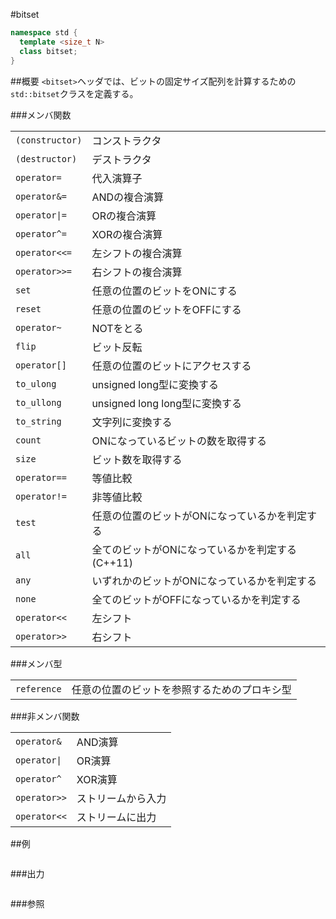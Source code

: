 #bitset
```cpp
namespace std {
  template <size_t N>
  class bitset;
}
```

##概要
`<bitset>`ヘッダでは、ビットの固定サイズ配列を計算するための`std::bitset`クラスを定義する。

###メンバ関数

| | |
|----------------------------|------------------------------------------------------------------------------------------|
| `(constructor)` | コンストラクタ |
| `(destructor)` | デストラクタ |
| `operator=` | 代入演算子 |
| `operator&=` | ANDの複合演算 |
| <code>operator&#x7C;=</code> | ORの複合演算 |
| `operator^=` | XORの複合演算 |
| `operator<<=` | 左シフトの複合演算 |
| `operator>>=` | 右シフトの複合演算 |
| `set` | 任意の位置のビットをONにする |
| `reset` | 任意の位置のビットをOFFにする |
| `operator~` | NOTをとる |
| `flip` | ビット反転 |
| `operator[]` | 任意の位置のビットにアクセスする |
| `to_ulong` | unsigned long型に変換する |
| `to_ullong` | unsigned long long型に変換する |
| `to_string` | 文字列に変換する |
| `count` | ONになっているビットの数を取得する |
| `size` | ビット数を取得する |
| `operator==` | 等値比較 |
| `operator!=` | 非等値比較 |
| `test` | 任意の位置のビットがONになっているかを判定する |
| `all` | 全てのビットがONになっているかを判定する(C++11) |
| `any` | いずれかのビットがONになっているかを判定する |
| `none` | 全てのビットがOFFになっているかを判定する |
| `operator<<` | 左シフト |
| `operator>>` | 右シフト |

###メンバ型

| | |
|------------------------|--------------------------------------------------------------------|
| `reference` | 任意の位置のビットを参照するためのプロキシ型 |

###非メンバ関数

| | |
|-------------------------|-----------------------------|
| `operator&` | AND演算 |
| <code>operator&#x7C;</code> | OR演算 |
| `operator^` | XOR演算 |
| `operator>>` | ストリームから入力 |
| `operator<<` | ストリームに出力 |


##例
```cpp
```

###出力
```cpp
```

###参照

